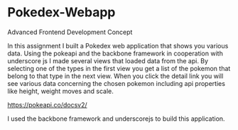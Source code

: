 # Pokedex-Webapp

Advanced Frontend Development Concept
 
In this assignment I built a Pokedex web application that shows you various data. Using the pokeapi and the backbone framework in cooperation with underscore js I made several views that loaded data from the api. By selecting one of the types in the first view you get a list of the pokemon that belong to that type in the next view. When you click the detail link you will see various data concerning the chosen pokemon including api properties like height, weight moves and scale.
 
https://pokeapi.co/docsv2/
 
I used the backbone framework and underscorejs to build this application.
 

 
 
